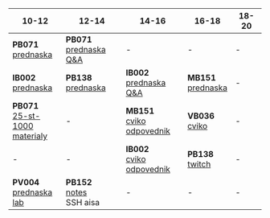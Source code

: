 | 10-12 | 12-14 | 14-16 | 16-18 | 18-20 |
| --- | --- | --- | --- | --- |
| **PB071** <br> [prednaska](https://is.muni.cz/auth/el/fi/jaro2021/PB071/um/prednasky/) | **PB071** <br> [prednaska Q&A](https://cesnet.zoom.us/j/91788936321?pwd=QncwWlBxSFd4RHZoT2NMOGxsSVptdz09) | - | - | - |
| **IB002** <br> [prednaska](https://is.muni.cz/auth/el/fi/jaro2021/IB002/um/video_prednasky/) | **PB138** <br> [prednaska](https://is.muni.cz/auth/go/online-vyuka-xwznl0) | **IB002** <br> [prednaska Q&A](https://meet.google.com/xrk-rvif-hyh) | **MB151** <br> [prednaska](https://is.muni.cz/auth/el/fi/jaro2021/MB151/index-WOhNcl.qwarp) | - |
| **PB071** <br> [25-st-1000](https://discord.com/channels/686960338746605568/815661266211045386) <br> [materialy](https://www.fi.muni.cz/pb071/seminars/) | - | **MB151** <br> [cviko](https://teams.microsoft.com/l/channel/19%3a8690b0270e764520b0b219b761292131%40thread.tacv2/Skupina%252004%2520-%2520St%252014-16%2520-%2520Jurka?groupId=7a1d0cbd-52aa-4dbc-992e-132783195bce&tenantId=11904f23-f0db-4cdc-96f7-390bd55fcee8) <br> [odpovednik](https://is.muni.cz/auth/elearning/test_pruchod_el_student?jen_predmet=1323783) | **VB036** <br> [cviko](https://teams.microsoft.com/l/channel/19%3abd450d699675477aa1e127b642629ae1%40thread.tacv2/General?groupId=48f01b69-89ee-4b96-bf4a-ee8fa280b6c4&tenantId=11904f23-f0db-4cdc-96f7-390bd55fcee8) | - |
| - | - | **IB002** <br> [cviko](https://teams.microsoft.com/l/channel/19%3a51ab1e55a91d4524833ecf3eca8b4343%40thread.tacv2/General?groupId=c287c4a0-bec5-4586-83f6-b6d94484333a&tenantId=11904f23-f0db-4cdc-96f7-390bd55fcee8) <br> [odpovednik](https://is.muni.cz/auth/elearning/test_pruchod_el_student?jen_predmet=1323745) | **PB138** <br> [twitch](https://www.twitch.tv/vexfalard) | - |
| **PV004** <br> [prednaska](https://is.muni.cz/auth/el/fi/jaro2021/PV004/um/prednasky/) <br> [lab](https://is.muni.cz/auth/edutools/brandejs/pv004lab) | **PB152** <br> [notes](https://is.muni.cz/auth/el/fi/jaro2021/PB152cv/um/text/pb152.notes.pdf) <br> SSH aisa | - | - | - |
